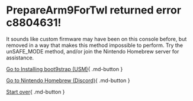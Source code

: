 # PrepareArm9ForTwl returned error c8804631!

It sounds like custom firmware may have been on this console before, but removed in a way that makes this method impossible to perform. Try the unSAFE_MODE method, and/or join the Nintendo Homebrew server for assistance.

[Go to Installing boot9strap (USM)](https://3ds.hacks.guide/installing-boot9strap-(usm)){ .md-button }

[Go to Nintendo Homebrew (Discord)](https://discord.gg/MWxPgEp){ .md-button }

[Start over](/){ .md-button }

